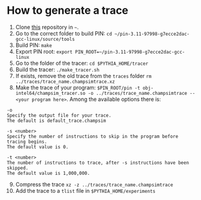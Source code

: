 # How to generate a trace

1. Clone [this](https://github.com/uchuhimo/pin-3.11-97998-g7ecce2dac-gcc-linux) repository in `~`.
2. Go to the correct folder to build PIN: `cd ~/pin-3.11-97998-g7ecce2dac-gcc-linux/source/tools`
3. Build PIN: `make`
4. Export PIN root: `export PIN_ROOT=~/pin-3.11-97998-g7ecce2dac-gcc-linux`
5. Go to the folder of the tracer: `cd $PYTHIA_HOME/tracer`
6. Build the tracer: `./make_tracer.sh`
7. If exists, remove the old trace from the `traces` folder `rm ../traces/trace_name.champsimtrace.xz`
8. Make the trace of your program: `$PIN_ROOT/pin -t obj-intel64/champsim_tracer.so -o ../traces/trace_name.champsimtrace -- <your program here>`. Among the available options there is:

```
-o
Specify the output file for your trace.
The default is default_trace.champsim

-s <number>
Specify the number of instructions to skip in the program before tracing begins.
The default value is 0.

-t <number>
The number of instructions to trace, after -s instructions have been skipped.
The default value is 1,000,000.
```

9.  Compress the trace `xz -z ../traces/trace_name.champsimtrace`
10. Add the trace to a `tlist` file in `$PYTHIA_HOME/experiments`